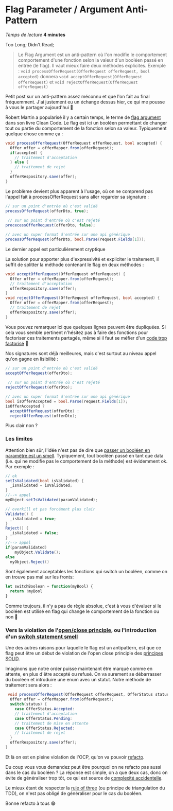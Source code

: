 # Flag Parameter / Argument Anti-Pattern
*Temps de lecture* **4 minutes**

Too Long; Didn't Read;
> Le Flag Argument est un anti-pattern où l'on modifie le comportement comportement d'une fonction selon la valeur d'un booléen passé en entrée (le flag). Il vaut mieux faire deux méthodes explicites. Exemple :
> `void processOfferRequest(OfferRequest offerRequest, bool accepted)`
> donnera
> `void acceptOfferRequest(OfferRequest offerRequest)`
> et
> `void rejectOfferRequest(OfferRequest offerRequest)`
 
Petit post sur un anti-pattern assez méconnu et que l'on fait au final fréquemment. J'ai justement eu un échange dessus hier, ce qui me pousse à vous le partager aujourd'hui 🙂
 
Robert Martin a popularisé il y a certain temps, le terme de [flag argument](https://www.informit.com/articles/article.aspx?p=1392524) dans son livre Clean Code.
Le flag est ici un booléen permettant de changer tout ou partie du comportement de la fonction selon sa valeur.
Typiquement quelque chose comme ça :
```csharp
void processOfferRequest(OfferRequest offerRequest, bool accepted) {
  Offer offer = offerMapper.from(offerRequest);
  if(accepted) {
    // traitement d'acceptation
  } else {
    // traitement de rejet
  }
  offerRespository.save(offer);
}
```

Le problème devient plus apparent à l'usage, où on ne comprend pas l'appel fait à processOfferRequest sans aller regarder sa signature :

```csharp
// sur un point d'entrée où c'est validé
processOfferRequest(offerDto, true);
  
 // sur un point d'entrée où c'est rejeté
procecessOfferRequest(offerDto, false);

// avec un super format d'entrée sur une api générique
processOfferRequest(offerDto, bool.Parse(request.Fields[1]));
```
 
Le dernier appel est particulièrement cryptique
 
La solution pour apporter plus d'expressivité et expliciter le traitement, il suffit de splitter la méthode contenant le flag en deux méthodes :

```csharp
void acceptOfferRequest(OfferRequest offerRequest) {
  Offer offer = offerMapper.from(offerRequest);
  // traitement d'acceptation
  offerRespository.save(offer);
}
void rejectOfferRequest(OfferRequest offerRequest, bool accepted) {
  Offer offer = offerMapper.from(offerRequest);
  // traitement de rejet
  offerRespository.save(offer);
}
```
 
Vous pouvez remarquer ici que quelques lignes peuvent être dupliquées. Si cela vous semble pertinent n'hésitez pas à faire des fonctions pour factoriser ces traitements partagés, même si il faut se méfier d'un [code trop factorisé](https://medium.com/@dr.daler.boboev/dry-code-vs-simple-solutions-unraveling-the-issues-of-too-dry-code-378c3dd0ea96) 🙂
 
Nos signatures sont déjà meilleures, mais c'est surtout au niveau appel qu'on gagne en lisibilité :
```csharp
// sur un point d'entrée où c'est validé
acceptOfferRequest(offerDto);
  
 // sur un point d'entrée où c'est rejeté
rejectOfferRequest(offerDto);

// avec un super format d'entrée sur une api générique
bool isOfferAccepted = bool.Parse(request.Fields[1]);
isOfferAccepted ? 
  acceptOfferRequest(offerDto) :
  rejectOfferRequest(offerDto);
```
Plus clair non ?
 
### Les limites
Attention bien sûr, l'idée n'est pas de dire que [passer un booléen en paramètre est un smell](https://dev.to/rweisleder/the-flag-parameter-anti-pattern-1j82).
Typiquement, tout booléen passé en tant que data (i.e. qui ne modifie pas le comportement de la méthode) est évidemment ok.
Par exemple :
```csharp
// ok
setIsValidated(bool isValidated) {
  _isValidated = isValidated;
}
//--> appel
myObject.setIsValidated(paramValidated);

// overkill et pas forcément plus clair
Validate() {
  _isValidated = true;
}
Reject() {
  _isValidated = false;
}
//--> appel
if(paramValidated)
    myObject.Validate();
else
  myObject.Reject()
```

Sont également acceptables les fonctions qui switch un booléen, comme on en trouve pas mal sur les fronts:
```javascript
let switchBoolean = function(myBool) {
  return !myBool
}
```
 
Comme toujours, il n'y a pas de règle absolue, c'est à vous d'évaluer si le booléen est utilisé en flag qui change le comportement de la fonction ou non 🙂
 
### Vers la violation de l'[open/close principle](https://www.jessesquires.com/blog/2016/07/31/enums-as-configs/), ou l'introduction d'un [switch statement smell](https://refactoring.guru/fr/smells/switch-statements)
Une des autres raisons pour laquelle le flag est un antipattern, est que ce flag peut être un début de violation de l'open close principle des [principes SOLID](https://blog.cleancoder.com/uncle-bob/2020/10/18/Solid-Relevance.html).

Imaginons que notre order puisse maintenant être marqué comme en attente, en plus d'être accepté ou refusé.
On va surement se débarrasser du booléen et introduire une enum avec un statut. Notre méthode de traitement sera alors :
 
```csharp
 void processOfferRequest(OfferRequest offerRequest, OfferStatus status) {
  Offer offer = offerMapper.from(offerRequest);
  switch(status) {
    case OfferStatus.Accepted:
    // traitement d'acceptation
    case OfferStatus.Pending:
    // traitement de mise en attente
    case OfferStatus.Rejected:
    // traitement de rejet
  }
  offerRespository.save(offer);
}
```
 
Et là on est en pleine violation de l'OCP, qu'on va pouvoir [refacto](https://refactoring.guru/fr/smells/switch-statements#:~:text=think%20of%20polymorphism.-,Treatment,-To%20isolate).
 
Du coup vous vous demandez peut être pourquoi on ne refacto pas aussi dans le cas du booléen ?
La réponse est simple, on a que deux cas, donc on évite de généraliser trop tôt, ce qui est source de [complexité accidentelle](https://www.lilobase.me/certaines-complexites-sont-plus-utiles-que-dautres/). 

Le mieux étant de respecter la [rule of three](https://dev.to/jpswade/rule-of-three-1b9d) (ou principe de triangulation du TDD), on n'est pas obligé de généraliser pour le cas du booléen.
 
Bonne refacto à tous 😁